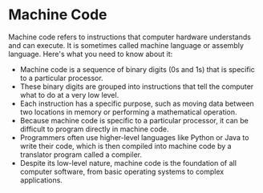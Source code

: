 # Machine Code

Machine code refers to instructions that computer hardware understands and can execute. It is sometimes called machine language or assembly language. Here's what you need to know about it:

- Machine code is a sequence of binary digits (0s and 1s) that is specific to a particular processor. 
- These binary digits are grouped into instructions that tell the computer what to do at a very low level. 
- Each instruction has a specific purpose, such as moving data between two locations in memory or performing a mathematical operation. 
- Because machine code is specific to a particular processor, it can be difficult to program directly in machine code. 
- Programmers often use higher-level languages like Python or Java to write their code, which is then compiled into machine code by a translator program called a compiler. 
- Despite its low-level nature, machine code is the foundation of all computer software, from basic operating systems to complex applications.
